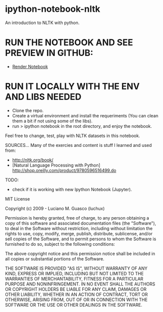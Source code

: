 ipython-notebook-nltk
=====================

An introduction to NLTK with python.

# RUN THE NOTEBOOK AND SEE PREVIEW IN GITHUB: 
- [Render Notebook](https://github.com/luchux/ipython-notebook-nltk/blob/master/NLP%20-%20MelbDjango.ipynb)

# RUN IT LOCALLY WITH THE ENV AND LIBS NEEDED
- Clone the repo. 
- Create a virtual environment and install the requeriments (You can clean them a bit if not using some of the libs). 
- run > ipython notebook in the root directory, and enjoy the notebook. 


Feel free to change, test, play with NLTK datasets in this notebook.

SOURCES...
Many of the exercies and content is stuff I learned and used from: 
- http://nltk.org/book/
- [Natural Language Processing with Python] http://shop.oreilly.com/product/9780596516499.do


TODO: 
- check if it is working with new Ipython Notebook (Jupyter). 

MIT License

Copyright (c) 2009 - Luciano M. Guasco (luchux) 

Permission is hereby granted, free of charge, to any person obtaining a copy
of this software and associated documentation files (the "Software"), to deal
in the Software without restriction, including without limitation the rights
to use, copy, modify, merge, publish, distribute, sublicense, and/or sell
copies of the Software, and to permit persons to whom the Software is
furnished to do so, subject to the following conditions:

The above copyright notice and this permission notice shall be included in all
copies or substantial portions of the Software.

THE SOFTWARE IS PROVIDED "AS IS", WITHOUT WARRANTY OF ANY KIND, EXPRESS OR
IMPLIED, INCLUDING BUT NOT LIMITED TO THE WARRANTIES OF MERCHANTABILITY,
FITNESS FOR A PARTICULAR PURPOSE AND NONINFRINGEMENT. IN NO EVENT SHALL THE
AUTHORS OR COPYRIGHT HOLDERS BE LIABLE FOR ANY CLAIM, DAMAGES OR OTHER
LIABILITY, WHETHER IN AN ACTION OF CONTRACT, TORT OR OTHERWISE, ARISING FROM,
OUT OF OR IN CONNECTION WITH THE SOFTWARE OR THE USE OR OTHER DEALINGS IN THE
SOFTWARE.
